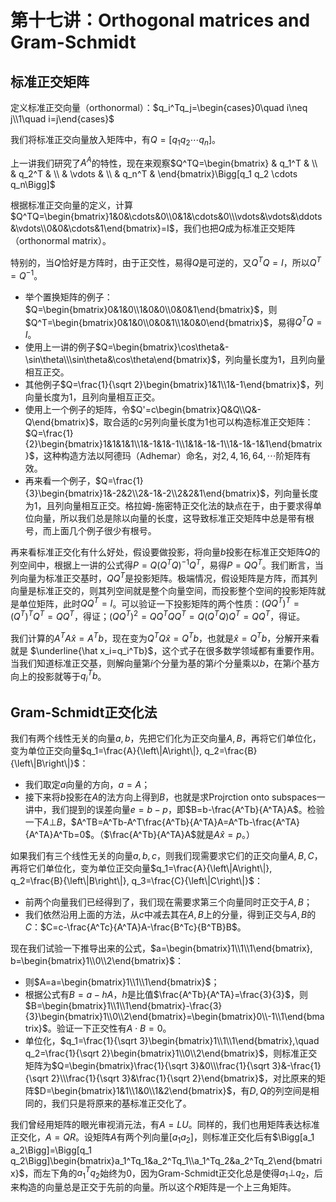 
# 第十七讲：Orthogonal matrices and Gram-Schmidt

## 标准正交矩阵

定义标准正交向量（orthonormal）：$q_i^Tq_j=\begin{cases}0\quad i\neq j\\1\quad i=j\end{cases}$

我们将标准正交向量放入矩阵中，有$Q=\Bigg[q_1 q_2 \cdots q_n\Bigg]$。

上一讲我们研究了$A^A$的特性，现在来观察$Q^TQ=\begin{bmatrix} & q_1^T & \\ & q_2^T & \\ & \vdots & \\ & q_n^T & \end{bmatrix}\Bigg[q_1 q_2 \cdots q_n\Bigg]$

根据标准正交向量的定义，计算$Q^TQ=\begin{bmatrix}1&0&\cdots&0\\0&1&\cdots&0\\\vdots&\vdots&\ddots&\vdots\\0&0&\cdots&1\end{bmatrix}=I$，我们也把$Q$成为标准正交矩阵（orthonormal matrix）。

特别的，当$Q$恰好是方阵时，由于正交性，易得$Q$是可逆的，又$Q^TQ=I$，所以$Q^T=Q^{-1}$。

* 举个置换矩阵的例子：$Q=\begin{bmatrix}0&1&0\\1&0&0\\0&0&1\end{bmatrix}$，则$Q^T=\begin{bmatrix}0&1&0\\0&0&1\\1&0&0\end{bmatrix}$，易得$Q^TQ=I$。
* 使用上一讲的例子$Q=\begin{bmatrix}\cos\theta&-\sin\theta\\\sin\theta&\cos\theta\end{bmatrix}$，列向量长度为$1$，且列向量相互正交。
* 其他例子$Q=\frac{1}{\sqrt 2}\begin{bmatrix}1&1\\1&-1\end{bmatrix}$，列向量长度为$1$，且列向量相互正交。
* 使用上一个例子的矩阵，令$Q'=c\begin{bmatrix}Q&Q\\Q&-Q\end{bmatrix}$，取合适的$c$另列向量长度为$1$也可以构造标准正交矩阵：$Q=\frac{1}{2}\begin{bmatrix}1&1&1&1\\1&-1&1&-1\\1&1&-1&-1\\1&-1&-1&1\end{bmatrix}$，这种构造方法以阿德玛（Adhemar）命名，对$2, 4, 16, 64, \cdots$阶矩阵有效。
* 再来看一个例子，$Q=\frac{1}{3}\begin{bmatrix}1&-2&2\\2&-1&-2\\2&2&1\end{bmatrix}$，列向量长度为$1$，且列向量相互正交。格拉姆-施密特正交化法的缺点在于，由于要求得单位向量，所以我们总是除以向量的长度，这导致标准正交矩阵中总是带有根号，而上面几个例子很少有根号。

再来看标准正交化有什么好处，假设要做投影，将向量$b$投影在标准正交矩阵$Q$的列空间中，根据上一讲的公式得$P=Q(Q^TQ)^{-1}Q^T$，易得$P=QQ^T$。我们断言，当列向量为标准正交基时，$QQ^T$是投影矩阵。极端情况，假设矩阵是方阵，而其列向量是标准正交的，则其列空间就是整个向量空间，而投影整个空间的投影矩阵就是单位矩阵，此时$QQ^T=I$。可以验证一下投影矩阵的两个性质：$(QQ^T)^T=(Q^T)^TQ^T=QQ^T$，得证；$(QQ^T)^2=QQ^TQQ^T=Q(Q^TQ)Q^T=QQ^T$，得证。

我们计算的$A^TA\hat x=A^Tb$，现在变为$Q^TQ\hat x=Q^Tb$，也就是$\hat x=Q^Tb$，分解开来看就是 $\underline{\hat x_i=q_i^Tb}$，这个式子在很多数学领域都有重要作用。当我们知道标准正交基，则解向量第$i$个分量为基的第$i$个分量乘以$b$，在第$i$个基方向上的投影就等于$q_i^Tb$。

## Gram-Schmidt正交化法

我们有两个线性无关的向量$a, b$，先把它们化为正交向量$A, B$，再将它们单位化，变为单位正交向量$q_1=\frac{A}{\left\|A\right\|}, q_2=\frac{B}{\left\|B\right\|}$：

* 我们取定$a$向量的方向，$a=A$；
* 接下来将$b$投影在$A$的法方向上得到$B$，也就是求Projrction onto subspaces一讲中，我们提到的误差向量$e=b-p$，即$B=b-\frac{A^Tb}{A^TA}A$。检验一下$A\bot B$，$A^TB=A^Tb-A^T\frac{A^Tb}{A^TA}A=A^Tb-\frac{A^TA}{A^TA}A^Tb=0$。（$\frac{A^Tb}{A^TA}A$就是$A\hat x=p$。）

如果我们有三个线性无关的向量$a, b, c$，则我们现需要求它们的正交向量$A, B, C$，再将它们单位化，变为单位正交向量$q_1=\frac{A}{\left\|A\right\|}, q_2=\frac{B}{\left\|B\right\|}, q_3=\frac{C}{\left\|C\right\|}$：

* 前两个向量我们已经得到了，我们现在需要求第三个向量同时正交于$A, B$；
* 我们依然沿用上面的方法，从$c$中减去其在$A, B$上的分量，得到正交与$A, B$的$C$：$C=c-\frac{A^Tc}{A^TA}A-\frac{B^Tc}{B^TB}B$。

现在我们试验一下推导出来的公式，$a=\begin{bmatrix}1\\1\\1\end{bmatrix}, b=\begin{bmatrix}1\\0\\2\end{bmatrix}$：

* 则$A=a=\begin{bmatrix}1\\1\\1\end{bmatrix}$；
* 根据公式有$B=a-hA$，$h$是比值$\frac{A^Tb}{A^TA}=\frac{3}{3}$，则$B=\begin{bmatrix}1\\1\\1\end{bmatrix}-\frac{3}{3}\begin{bmatrix}1\\0\\2\end{bmatrix}=\begin{bmatrix}0\\-1\\1\end{bmatrix}$。验证一下正交性有$A\cdot B=0$。
* 单位化，$q_1=\frac{1}{\sqrt 3}\begin{bmatrix}1\\1\\1\end{bmatrix},\quad q_2=\frac{1}{\sqrt 2}\begin{bmatrix}1\\0\\2\end{bmatrix}$，则标准正交矩阵为$Q=\begin{bmatrix}\frac{1}{\sqrt 3}&0\\\frac{1}{\sqrt 3}&-\frac{1}{\sqrt 2}\\\frac{1}{\sqrt 3}&\frac{1}{\sqrt 2}\end{bmatrix}$，对比原来的矩阵$D=\begin{bmatrix}1&1\\1&0\\1&2\end{bmatrix}$，有$D, Q$的列空间是相同的，我们只是将原来的基标准正交化了。

我们曾经用矩阵的眼光审视消元法，有$A=LU$。同样的，我们也用矩阵表达标准正交化，$A=QR$。设矩阵$A$有两个列向量$\Bigg[a_1 a_2\Bigg]$，则标准正交化后有$\Bigg[a_1 a_2\Bigg]=\Bigg[q_1 q_2\Bigg]\begin{bmatrix}a_1^Tq_1&a_2^Tq_1\\a_1^Tq_2&a_2^Tq_2\end{bmatrix}$，而左下角的$a_1^Tq_2$始终为$0$，因为Gram-Schmidt正交化总是使得$a_1\bot q_2$，后来构造的向量总是正交于先前的向量。所以这个$R$矩阵是一个上三角矩阵。
